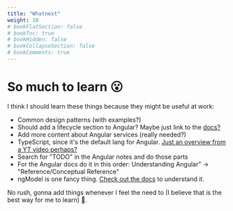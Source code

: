 ```yaml
---
title: "Whatnext"
weight: 10
# bookFlatSection: false
# bookToc: true
# bookHidden: false
# bookCollapseSection: false
# bookComments: true
---
```

# So much to learn 😮
I think I should learn these things because they might be useful at work:

* Common design patterns (with examples?)
* Should add a lifecycle section to Angular? Maybe just link to the [docs?](https://angular.io/guide/lifecycle-hooks)
* Add more content about Angular services (really needed?)
* TypeScript, since it's the default lang for Angular. [Just an overview from a YT video perhaps?](https://www.youtube.com/watch?v=BCg4U1FzODs)
* Search for "TODO" in the Angular notes and do those parts
* For the Angular docs do it in this order: Understanding Angular" -> "Reference/Conceptual Reference"
* ngModel is one fancy thing. [Check out the docs](https://angular.io/api/forms/NgModel) to understand it.

No rush, gonna add things whenever I feel the need to (I believe that is the best way for me to learn) 🍃.